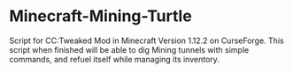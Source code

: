 # Minecraft-Mining-Turtle
Script for CC:Tweaked Mod in Minecraft Version 1.12.2 on CurseForge. This script when finished will be able to dig Mining tunnels with simple commands, and refuel itself while managing its inventory. 
